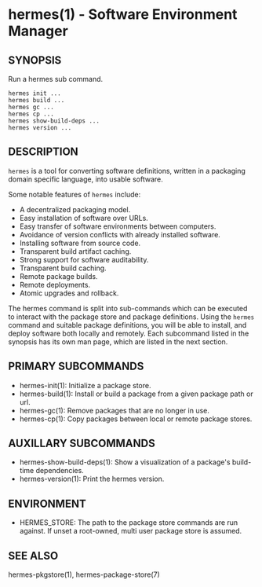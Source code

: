 hermes(1) - Software Environment Manager
=========================================

## SYNOPSIS

Run a hermes sub command.

`hermes init ...`<br>
`hermes build ...`<br>
`hermes gc ...`<br>
`hermes cp ...`<br>
`hermes show-build-deps ...`<br>
`hermes version ...`<br>

## DESCRIPTION

`hermes` is a tool for converting software definitions, written in a packaging domain
specific language, into usable software. 

Some notable features of ```hermes``` include:

* A decentralized packaging model.
* Easy installation of software over URLs.
* Easy transfer of software environments between computers.
* Avoidance of version conflicts with already installed software.
* Installing software from source code.
* Transparent build artifact caching.
* Strong support for software auditability.
* Transparent build caching.
* Remote package builds.
* Remote deployments.
* Atomic upgrades and rollback.

The hermes command is split into sub-commands which can be executed to interact with the package
store and package definitions.
Using the `hermes` command and suitable package definitions, you will be able to install, and deploy
software both locally and remotely. Each subcommand listed in the synopsis has its own man page,
which are listed in the next section.


## PRIMARY SUBCOMMANDS

* hermes-init(1):
  Initialize a package store.
* hermes-build(1):
  Install or build a package from a given package path or url.
* hermes-gc(1):
  Remove packages that are no longer in use.
* hermes-cp(1):
  Copy packages between local or remote package stores.

## AUXILLARY SUBCOMMANDS

* hermes-show-build-deps(1):
  Show a visualization of a package's build-time dependencies.
* hermes-version(1):
  Print the hermes version.

## ENVIRONMENT

  * HERMES_STORE:
    The path to the package store commands are run against. If unset a root-owned, multi user package store
    is assumed.

## SEE ALSO

hermes-pkgstore(1), hermes-package-store(7)
